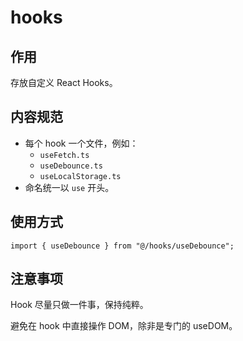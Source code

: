 # hooks

## 作用

存放自定义 React Hooks。

## 内容规范

- 每个 hook 一个文件，例如：
  - `useFetch.ts`
  - `useDebounce.ts`
  - `useLocalStorage.ts`
- 命名统一以 `use` 开头。

## 使用方式

```tsx
import { useDebounce } from "@/hooks/useDebounce";
```

## 注意事项

Hook 尽量只做一件事，保持纯粹。

避免在 hook 中直接操作 DOM，除非是专门的 useDOM。
